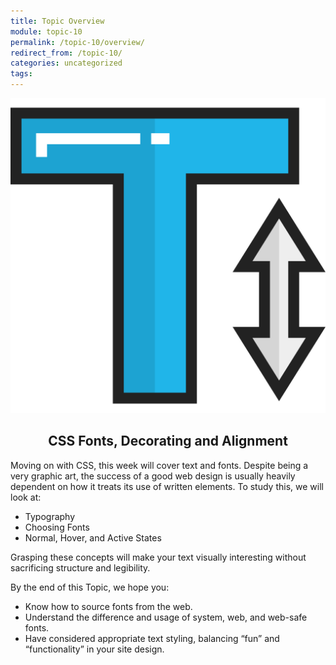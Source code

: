 ```yaml
---
title: Topic Overview
module: topic-10
permalink: /topic-10/overview/
redirect_from: /topic-10/
categories: uncategorized
tags:
---
```


<div class="section-title">
  <img src="../img/assignment-10.svg" alt="" title="Assignment 10: Typography" />
  <h2 style="text-align: center;">CSS Fonts, Decorating and Alignment</h2>
</div>

Moving on with CSS, this week will cover text and fonts. Despite being a very graphic art, the success of a good web design is usually heavily dependent on how it treats its use of written elements. To study this, we will look at:

- Typography
- Choosing Fonts
- Normal, Hover, and Active States

Grasping these concepts will make your text visually interesting without sacrificing structure and legibility.

By the end of this Topic, we hope you:
<ul class="pros-and-cons">
  <li class="icon-pro">Know how to source fonts from the web.</li>
  <li class="icon-pro">Understand the difference and usage of system, web, and web-safe fonts.</li>
  <li class="icon-pro">Have considered appropriate text styling, balancing “fun” and “functionality” in your site design.</li>
</ul>
